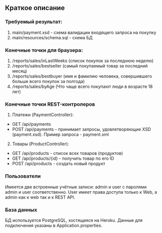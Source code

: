 ## Краткое описание

### Требуемый результат:
1. main/payment.xsd - схема валидации входящего запроса на покупку
2. main/resources/schema.sql - схема БД



### Конечные точки для браузера:
1. /reports/sales/inLastWeeks (список покупок за последнюю неделю)
2. /reports/sales/bestseller (самый покупаемый товар за последний месяц)
3. /reports/sales/bestbuyer (имя и фамилию человека, совершившего больше всего покупок за полгода)
4. /reports/sales/byAge (Что чаще всего покупают люди в возрасте 18 лет)

### Конечные точки REST-контролеров 
1. Платежи (PaymentController):
- GET /api/payments 
- POST /api/payments - принимает запросы, удовлетворяющие XSD (payment.xsd). Пример запроса - payment.xml
2. Товары (ProductController):
- GET /api/products - список всех товаров (продуктов)
- GET /api/products/{id} - получить товар по его ID
- POST /api/products - создать новый продукт

### Пользователи
Имеется две встроенные учётные записи:  admin и user с паролями admin и user соответственно. User имеет права доступа только к Web, а admin как к web так и к REST API.

### База данных
БД используется PostgreSQL, хостящеяся на Heroku. Данные для подключения указаны в Application.properties.

